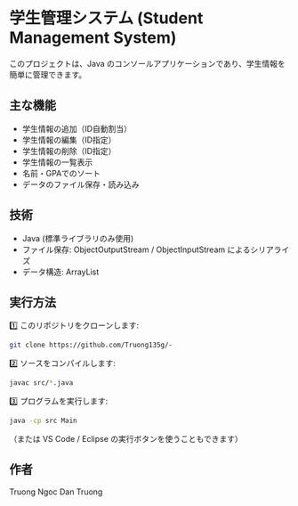 # 学生管理システム (Student Management System)

このプロジェクトは、Java のコンソールアプリケーションであり、学生情報を簡単に管理できます。

## 主な機能
- 学生情報の追加（ID自動割当）
- 学生情報の編集（ID指定）
- 学生情報の削除（ID指定）
- 学生情報の一覧表示
- 名前・GPAでのソート
- データのファイル保存・読み込み

## 技術
- Java (標準ライブラリのみ使用)
- ファイル保存: ObjectOutputStream / ObjectInputStream によるシリアライズ
- データ構造: ArrayList

## 実行方法
1️⃣ このリポジトリをクローンします:
```bash
git clone https://github.com/Truong135g/-
```

2️⃣ ソースをコンパイルします:
```bash
javac src/*.java
```

3️⃣ プログラムを実行します:
```bash
java -cp src Main
```
（または VS Code / Eclipse の実行ボタンを使うこともできます）


## 作者
Truong Ngoc Dan Truong
